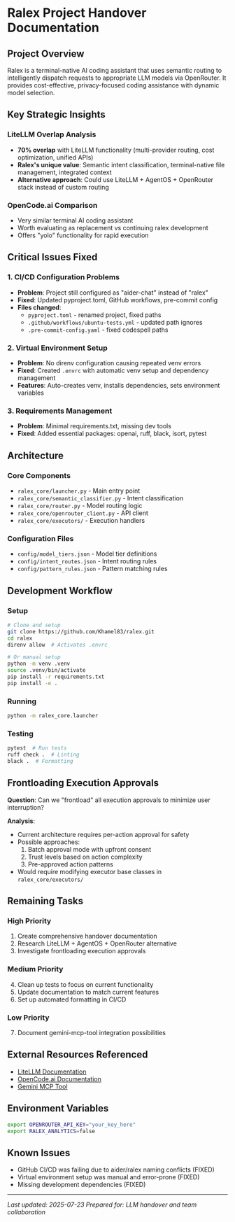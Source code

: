 # Ralex Project Handover Documentation

## Project Overview
Ralex is a terminal-native AI coding assistant that uses semantic routing to intelligently dispatch requests to appropriate LLM models via OpenRouter. It provides cost-effective, privacy-focused coding assistance with dynamic model selection.

## Key Strategic Insights

### LiteLLM Overlap Analysis
- **70% overlap** with LiteLLM functionality (multi-provider routing, cost optimization, unified APIs)
- **Ralex's unique value**: Semantic intent classification, terminal-native file management, integrated context
- **Alternative approach**: Could use LiteLLM + AgentOS + OpenRouter stack instead of custom routing

### OpenCode.ai Comparison
- Very similar terminal AI coding assistant
- Worth evaluating as replacement vs continuing ralex development
- Offers "yolo" functionality for rapid execution

## Critical Issues Fixed

### 1. CI/CD Configuration Problems
- **Problem**: Project still configured as "aider-chat" instead of "ralex"
- **Fixed**: Updated pyproject.toml, GitHub workflows, pre-commit config
- **Files changed**: 
  - `pyproject.toml` - renamed project, fixed paths
  - `.github/workflows/ubuntu-tests.yml` - updated path ignores
  - `.pre-commit-config.yaml` - fixed codespell paths

### 2. Virtual Environment Setup
- **Problem**: No direnv configuration causing repeated venv errors
- **Fixed**: Created `.envrc` with automatic venv setup and dependency management
- **Features**: Auto-creates venv, installs dependencies, sets environment variables

### 3. Requirements Management
- **Problem**: Minimal requirements.txt, missing dev tools
- **Fixed**: Added essential packages: openai, ruff, black, isort, pytest

## Architecture

### Core Components
- `ralex_core/launcher.py` - Main entry point
- `ralex_core/semantic_classifier.py` - Intent classification
- `ralex_core/router.py` - Model routing logic
- `ralex_core/openrouter_client.py` - API client
- `ralex_core/executors/` - Execution handlers

### Configuration Files
- `config/model_tiers.json` - Model tier definitions
- `config/intent_routes.json` - Intent routing rules
- `config/pattern_rules.json` - Pattern matching rules

## Development Workflow

### Setup
```bash
# Clone and setup
git clone https://github.com/Khamel83/ralex.git
cd ralex
direnv allow  # Activates .envrc

# Or manual setup
python -m venv .venv
source .venv/bin/activate
pip install -r requirements.txt
pip install -e .
```

### Running
```bash
python -m ralex_core.launcher
```

### Testing
```bash
pytest  # Run tests
ruff check .  # Linting
black .  # Formatting
```

## Frontloading Execution Approvals

**Question**: Can we "frontload" all execution approvals to minimize user interruption?

**Analysis**: 
- Current architecture requires per-action approval for safety
- Possible approaches:
  1. Batch approval mode with upfront consent
  2. Trust levels based on action complexity
  3. Pre-approved action patterns
- Would require modifying executor base classes in `ralex_core/executors/`

## Remaining Tasks

### High Priority
1. Create comprehensive handover documentation
2. Research LiteLLM + AgentOS + OpenRouter alternative
3. Investigate frontloading execution approvals

### Medium Priority
4. Clean up tests to focus on current functionality
5. Update documentation to match current features
6. Set up automated formatting in CI/CD

### Low Priority
7. Document gemini-mcp-tool integration possibilities

## External Resources Referenced
- [LiteLLM Documentation](https://docs.litellm.ai/docs/)
- [OpenCode.ai Documentation](https://opencode.ai/docs/)
- [Gemini MCP Tool](https://github.com/jamubc/gemini-mcp-tool)

## Environment Variables
```bash
export OPENROUTER_API_KEY="your_key_here"
export RALEX_ANALYTICS=false
```

## Known Issues
- GitHub CI/CD was failing due to aider/ralex naming conflicts (FIXED)
- Virtual environment setup was manual and error-prone (FIXED)
- Missing development dependencies (FIXED)

---
*Last updated: 2025-07-23*
*Prepared for: LLM handover and team collaboration*